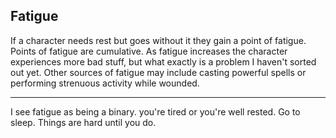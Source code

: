## Fatigue
If a character needs rest but goes without it they gain a point of fatigue. Points of fatigue are cumulative. As fatigue increases the character experiences more bad stuff, but what exactly is a problem I haven't sorted out yet. Other sources of fatigue may include casting powerful spells or performing strenuous activity while wounded.

---

I see fatigue as being a binary. you're tired or you're well rested. Go to sleep. Things are hard until you do.